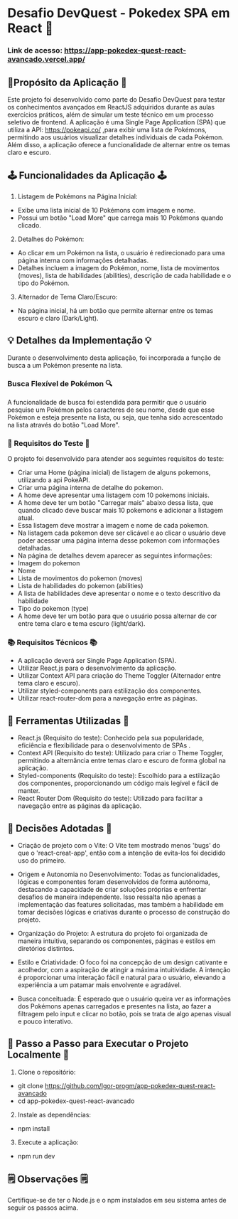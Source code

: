 # Desafio DevQuest - Pokedex SPA em React 🚀

### Link de acesso: https://app-pokedex-quest-react-avancado.vercel.app/

## 📝Propósito da Aplicação 📝
Este projeto foi desenvolvido como parte do Desafio DevQuest para testar os conhecimentos avançados em ReactJS adquiridos durante as aulas exercícios práticos, além de simular um teste técnico em um processo seletivo de frontend. A aplicação é uma Single Page Application (SPA) que utiliza a API: https://pokeapi.co/ ,para exibir uma lista de Pokémons, permitindo aos usuários visualizar detalhes individuais de cada Pokémon. Além disso, a aplicação oferece a funcionalidade de alternar entre os temas claro e escuro.

## 🕹️ Funcionalidades da Aplicação 🕹️
1. Listagem de Pokémons na Página Inicial:
  
  - Exibe uma lista inicial de 10 Pokémons com imagem e nome.
  - Possui um botão "Load More" que carrega mais 10 Pokémons quando clicado.

2. Detalhes do Pokémon:

  - Ao clicar em um Pokémon na lista, o usuário é redirecionado para uma página interna com informações detalhadas.
  - Detalhes incluem a imagem do Pokémon, nome, lista de movimentos (moves), lista de habilidades (abilities), descrição de cada habilidade e o tipo do Pokémon.

3. Alternador de Tema Claro/Escuro:

  - Na página inicial, há um botão que permite alternar entre os temas escuro e claro (Dark/Light).

## 💡 Detalhes da Implementação 💡

Durante o desenvolvimento desta aplicação, foi incorporada a função de busca a um Pokémon presente na lista.

### Busca Flexível de Pokémon 🔍

A funcionalidade de busca foi estendida para permitir que o usuário pesquise um Pokémon pelos caracteres de seu nome, desde que esse Pokémon  e esteja presente na lista, ou seja, que tenha sido acrescentado na lista através do botão "Load More".

### 📝 Requisitos do Teste 📝
O projeto foi desenvolvido para atender aos seguintes requisitos do teste:

  - Criar uma Home (página inicial) de listagem de alguns pokemons, utilizando a api PokeAPI.
  - Criar uma página interna de detalhe do pokemon.
  - A home deve apresentar uma listagem com 10 pokemons iniciais.
  - A home deve ter um botão "Carregar mais" abaixo dessa lista, que quando clicado deve buscar mais 10 pokemons e adicionar a listagem atual.
  - Essa listagem deve mostrar a imagem e nome de cada pokemon.
  - Na listagem cada pokemon deve ser clicável e ao clicar o usuário deve poder acessar uma página interna desse pokemon com informações detalhadas.
  - Na página de detalhes devem aparecer as seguintes informações:
  - Imagem do pokemon
  - Nome
  - Lista de movimentos do pokemon (moves)
  - Lista de habilidades do pokemon (abilities)
  - A lista de habilidades deve apresentar o nome e o texto descritivo da habilidade
  - Tipo do pokemon (type)
  - A home deve ter um botão para que o usuário possa alternar de cor entre tema claro e tema escuro (light/dark).

### 📚 Requisitos Técnicos 📚

  - A aplicação deverá ser Single Page Application (SPA).
  - Utilizar React.js para o desenvolvimento da aplicação.
  - Utilizar Context API para criação do Theme Toggler (Alternador entre tema claro e escuro).
  - Utilizar styled-components para estilização dos componentes.
  - Utilizar react-router-dom para a navegação entre as páginas.

## 🔧 Ferramentas Utilizadas 🔧

  - React.js (Requisito do teste): Conhecido pela sua popularidade, eficiência e flexibilidade para o desenvolvimento de SPAs .
  - Context API (Requisito do teste): Utilizado para criar o Theme Toggler, permitindo a alternância entre temas claro e escuro de forma global na aplicação.
  - Styled-components (Requisito do teste): Escolhido para a estilização dos componentes, proporcionando um código mais legível e fácil de manter.
  - React Router Dom (Requisito do teste): Utilizado para facilitar a navegação entre as páginas da aplicação.

## 📜 Decisões Adotadas 📜

  - Criação de projeto com o Vite: O Vite tem mostrado menos 'bugs' do que o 'react-creat-app', então com a intenção de evita-los foi decidido uso do primeiro. 
  
  - Origem e Autonomia no Desenvolvimento: Todas as funcionalidades, lógicas e componentes foram desenvolvidos de forma autônoma, destacando a capacidade de criar soluções próprias e enfrentar desafios de maneira independente. Isso ressalta não apenas a implementação das features solicitadas, mas também a habilidade em tomar decisões lógicas e criativas durante o processo de construção do projeto.
  
  - Organização do Projeto: A estrutura do projeto foi organizada de maneira intuitiva, separando os componentes, páginas e estilos em diretórios distintos.
  
  - Estilo e Criatividade: O foco foi na concepção de um design cativante e acolhedor, com a aspiração de atingir a máxima intuitividade. A intenção é proporcionar uma interação fácil e natural para o usuário, elevando a experiência a um patamar mais envolvente e agradável.

  - Busca conceituada: É esperado que o usuário queira ver as informações dos Pokémons apenas carregados e presentes na lista, ao fazer a filtragem pelo input e clicar no botão, pois se trata de algo apenas visual e pouco interativo.

## 👣 Passo a Passo para Executar o Projeto Localmente 👣

1. Clone o repositório:

  - git clone https://github.com/Igor-progm/app-pokedex-quest-react-avancado
  - cd app-pokedex-quest-react-avancado

2. Instale as dependências:

  - npm install

3. Execute a aplicação:

  - npm run dev

## 🗒️ Observações 🗒️

Certifique-se de ter o Node.js e o npm instalados em seu sistema antes de seguir os passos acima.
